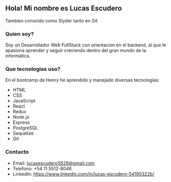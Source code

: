 ## Hola! Mi nombre es Lucas Escudero

Tambien conocido como Slyder tanto en Git

### Quien soy?

Soy un Desarrollador Web FullStack con orientacion en el backend, al que le apasiona aprender y seguir creciendo dentro del gran mundo de la informática.

### Que tecnologias uso?

En el bootcamp de Henry he aprendido y manejado diversas tecnologias:

- HTML
- CSS
- JavaScript
- React
- Redux
- Node.js
- Express
- PostgreSQL
- Sequelize
- Git

### Contacto

- Email: lucasescudero5629@gmail.com
- Telefono: +54 11 5512-8046
- LinkedIn: https://www.linkedin.com/in/lucas-escudero-54195322b/


<!--
**LucasAEscudero/LucasAEscudero** is a ✨ _special_ ✨ repository because its `README.md` (this file) appears on your GitHub profile.

Here are some ideas to get you started:

- 🔭 I’m currently working on ...
- 🌱 I’m currently learning ...
- 👯 I’m looking to collaborate on ...
- 🤔 I’m looking for help with ...
- 💬 Ask me about ...
- 📫 How to reach me: ...
- 😄 Pronouns: ...
- ⚡ Fun fact: ...
-->
